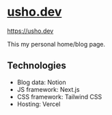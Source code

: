# [usho.dev](https://usho.dev)

https://usho.dev

This my personal home/blog page.

## Technologies

- Blog data: Notion
- JS framework: Next.js
- CSS framework: Tailwind CSS
- Hosting: Vercel
